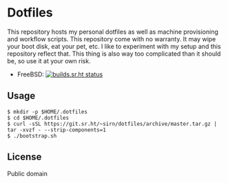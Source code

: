 # Dotfiles

This repository hosts my personal dotfiles as well as machine provisioning and workflow scripts. This repository come with no warranty. It may wipe your boot disk, eat your pet, etc. I like to experiment with my setup and this repository reflect that. This thing is also way too complicated than it should be, so use it at your own risk.

-   FreeBSD: [![builds.sr.ht status](https://builds.sr.ht/~sirn/dotfiles/commits/freebsd.yml.svg)](https://builds.sr.ht/~sirn/dotfiles/commits/freebsd.yml?)

## Usage

```shell
$ mkdir -p $HOME/.dotfiles
$ cd $HOME/.dotfiles
$ curl -sSL https://git.sr.ht/~sirn/dotfiles/archive/master.tar.gz | tar -xvzf - --strip-components=1
$ ./bootstrap.sh
```

## License

Public domain
